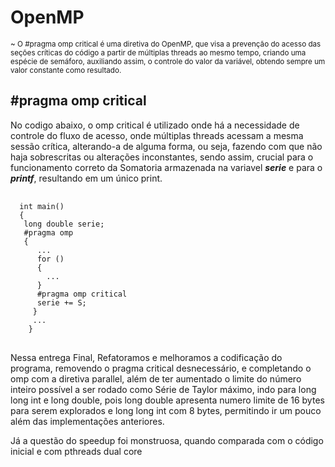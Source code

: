 <h1> OpenMP </h1>

<sup>~ O #pragma omp critical é uma diretiva do OpenMP, que visa a prevenção do acesso das seções críticas do código a partir de múltiplas threads ao mesmo tempo, criando uma espécie de semáforo, auxiliando assim, o controle do valor da variável, obtendo sempre um valor constante como resultado.</sup>

<h2>#pragma omp critical</h2>
<p>No codigo abaixo, o omp critical é utilizado onde há a necessidade de controle do fluxo de acesso, onde múltiplas threads acessam a mesma sessão crítica, alterando-a de alguma forma, ou seja, fazendo com que não haja sobrescritas ou alterações inconstantes, sendo assim, crucial para o funcionamento correto da Somatoria armazenada na variavel <b><i>serie</i></b> e para o <b><i>printf</i></b>, resultando em um único print.</p>
<pre>
  <code>
  int main()
  {
   long double serie;
   #pragma omp 
   {
      ...
      for ()
      {
        ...
      }
      #pragma omp critical
      serie += S;
     }
     ...
    }
</code>
</pre>

<p>Nessa entrega Final, Refatoramos e melhoramos a codificação do programa, removendo o pragma critical desnecessário,
e completando o omp com a diretiva parallel, além de ter aumentado o limite do número inteiro possível a ser rodado como
Série de Taylor máximo, indo para long long int e long double, pois long double apresenta numero limite de 16 bytes para serem 
explorados e long long int com 8 bytes, permitindo ir um pouco além das implementações anteriores.</p>

<p>
  Já a questão do speedup foi monstruosa, quando comparada com o código inicial e com pthreads dual core
  
  
 </p>
